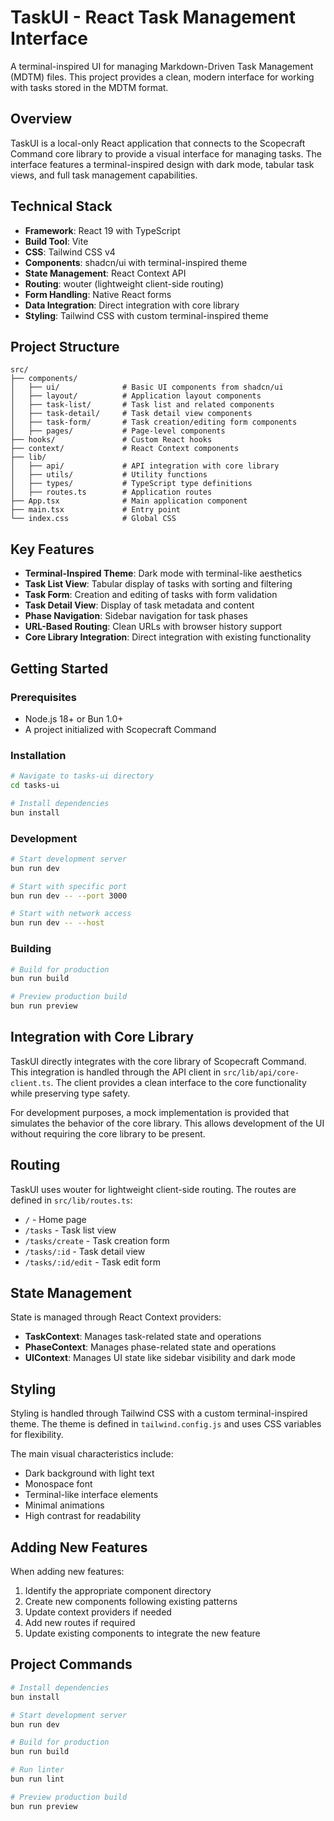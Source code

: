 # TaskUI - React Task Management Interface

A terminal-inspired UI for managing Markdown-Driven Task Management (MDTM) files. This project provides a clean, modern interface for working with tasks stored in the MDTM format.

## Overview

TaskUI is a local-only React application that connects to the Scopecraft Command core library to provide a visual interface for managing tasks. The interface features a terminal-inspired design with dark mode, tabular task views, and full task management capabilities.

## Technical Stack

- **Framework**: React 19 with TypeScript
- **Build Tool**: Vite
- **CSS**: Tailwind CSS v4
- **Components**: shadcn/ui with terminal-inspired theme
- **State Management**: React Context API
- **Routing**: wouter (lightweight client-side routing)
- **Form Handling**: Native React forms
- **Data Integration**: Direct integration with core library
- **Styling**: Tailwind CSS with custom terminal-inspired theme

## Project Structure

```
src/
├── components/
│   ├── ui/              # Basic UI components from shadcn/ui
│   ├── layout/          # Application layout components
│   ├── task-list/       # Task list and related components
│   ├── task-detail/     # Task detail view components
│   ├── task-form/       # Task creation/editing form components
│   ├── pages/           # Page-level components
├── hooks/               # Custom React hooks
├── context/             # React Context components
├── lib/
│   ├── api/             # API integration with core library
│   ├── utils/           # Utility functions
│   ├── types/           # TypeScript type definitions
│   ├── routes.ts        # Application routes
├── App.tsx              # Main application component
├── main.tsx             # Entry point
└── index.css            # Global CSS
```

## Key Features

- **Terminal-Inspired Theme**: Dark mode with terminal-like aesthetics
- **Task List View**: Tabular display of tasks with sorting and filtering
- **Task Form**: Creation and editing of tasks with form validation
- **Task Detail View**: Display of task metadata and content
- **Phase Navigation**: Sidebar navigation for task phases
- **URL-Based Routing**: Clean URLs with browser history support
- **Core Library Integration**: Direct integration with existing functionality

## Getting Started

### Prerequisites

- Node.js 18+ or Bun 1.0+
- A project initialized with Scopecraft Command

### Installation

```bash
# Navigate to tasks-ui directory
cd tasks-ui

# Install dependencies
bun install
```

### Development

```bash
# Start development server
bun run dev

# Start with specific port
bun run dev -- --port 3000

# Start with network access
bun run dev -- --host
```

### Building

```bash
# Build for production
bun run build

# Preview production build
bun run preview
```

## Integration with Core Library

TaskUI directly integrates with the core library of Scopecraft Command. This integration is handled through the API client in `src/lib/api/core-client.ts`. The client provides a clean interface to the core functionality while preserving type safety.

For development purposes, a mock implementation is provided that simulates the behavior of the core library. This allows development of the UI without requiring the core library to be present.

## Routing

TaskUI uses wouter for lightweight client-side routing. The routes are defined in `src/lib/routes.ts`:

- `/` - Home page
- `/tasks` - Task list view
- `/tasks/create` - Task creation form
- `/tasks/:id` - Task detail view
- `/tasks/:id/edit` - Task edit form

## State Management

State is managed through React Context providers:

- **TaskContext**: Manages task-related state and operations
- **PhaseContext**: Manages phase-related state and operations  
- **UIContext**: Manages UI state like sidebar visibility and dark mode

## Styling

Styling is handled through Tailwind CSS with a custom terminal-inspired theme. The theme is defined in `tailwind.config.js` and uses CSS variables for flexibility.

The main visual characteristics include:

- Dark background with light text
- Monospace font
- Terminal-like interface elements
- Minimal animations
- High contrast for readability

## Adding New Features

When adding new features:

1. Identify the appropriate component directory
2. Create new components following existing patterns
3. Update context providers if needed
4. Add new routes if required
5. Update existing components to integrate the new feature

## Project Commands

```bash
# Install dependencies
bun install

# Start development server
bun run dev

# Build for production
bun run build

# Run linter
bun run lint

# Preview production build
bun run preview
```